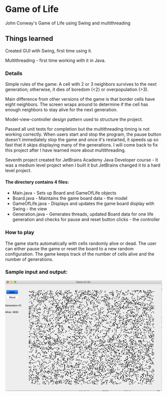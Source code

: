 # Game of Life

John Conway's Game of Life using Swing and multithreading

## Things learned

Created GUI with Swing, first time using it.

Multithreading - first time working with it in Java.

### Details

Simple rules of the game: A cell with 2 or 3 neighbors survives to the next generation; otherwise, it dies of boredom (<2) or overpopulation (>3).

Main difference from other versions of the game is that border cells have eight neighbors. The screen wraps around to determine if the cell has enough neighbors to stay alive for the next generation.

Model-view-controller design pattern used to structure the project.

Passed all unit tests for completion but the multithreading timing is not working correctly.  When users start and stop the program, the pause button doesn't immediately stop the game and once it's restarted, it speeds up so fast that it skips displaying many of the generations.  I will come back to fix this project after I have learned more about multithreading.

Seventh project created for JetBrains Academy Java Developer course - It was a medium level project when I built it but JetBrains changed it to a hard level project.

#### The directory contains 4 files: 

* Main.java - Sets up Board and GameOfLife objects
* Board.java - Maintains the game board data - the model
* GameOfLife.java - Displays and updates the game board display with Swing - the view
* Generation.java - Generates threads, updated Board data for one life generation and checks for pause and reset button clicks - the controller

### How to play

The game starts automatically with cells randomly alive or dead.  The user can either pause the game or reset the board to a new random configuration. The game keeps track of the number of cells alive and the number of generations.

### Sample input and output:

![screenshot](https://github.com/mikestagney/game-of-life/blob/main/Game%20of%20Life.png)

